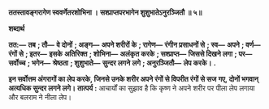 **ततस्तावङ्गरागेण स्ववर्णेतरशोभिना ।** **सश्प्राप्तपरभागेन शुशुभातेऽनुरञ्जितौ ॥ ५॥** 

**शब्दार्थ** 

**तत:—** **तब** **; तौ—** **वे दोनों** **; अङ्ग—** **अपने शरीरों के** **; रागेण—** **रंगीन प्रसाधनों से** **; स्व—** **अपने** **; वर्ण—** **रंगों से** **; इतर—** **इसके** **अतिरिक्त** **; शोभिना—** **अलंकृत करके** **; सश्प्राप्त—** **जिससे दिखने लगा** **; पर—** **सर्वोच्च** **; भगेन—** **श्रेष्ठता** **; शुशुभाते—** **सुन्दर लगने** **लगे** **; अनुरञ्जितौ—** **लेप करके।** **.** 

**इन सर्वोत्तम अंगरागों का लेप करके, जिनसे उनके शरीर अपने रंगों से विपरीत रंगों से सज** **गए, दोनों भगवान् अत्यधिक सुन्दर लगने लगे।** **तात्पर्य :** आचार्यों का सुझाव है कि कृष्ण ने अपने शरीर पर पीला लेप लगाया और बलराम ने नीला लेप।  